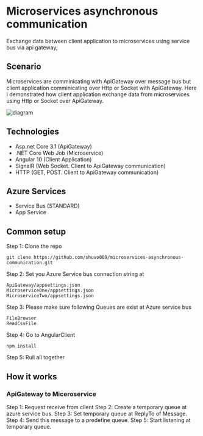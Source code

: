 # Microservices asynchronous communication
Exchange data between client application to microservices using service bus via api gateway,  

## Scenario 
Microservices are comminicating with ApiGateway over message bus but client application comminicating over Http or Socket with ApiGateway. Here I demonstrated how client application exchange data from microservices using Http or Socket over ApiGateway.

![diagram](https://github.com/shuvo009/microservices-asynchronous-communication/blob/main/diagram%20.png)

## Technologies
* Asp.net Core 3.1 (ApiGateway)
* .NET Core Web Job (Microservice)
* Angular 10 (Client Application)
* SignalR (Web Socket. Client to ApiGateway communication) 
* HTTP (GET, POST. Client to ApiGateway communication)

## Azure Services
* Service Bus (STANDARD)
* App Service

## Common setup
Step 1: Clone the repo
```
git clone https://github.com/shuvo009/microservices-asynchronous-communication.git

```
Step 2: Set you Azure Service bus connection string at 
```
ApiGateway/appsettings.json
MicroserviceOne/appsettings.json
MicroserviceTwo/appsettings.json
```
Step 3: Please make sure following Queues are exist at Azure service bus
```
FileBrowser
ReadCsvFile
```
Step 4: Go to AngularClient
```
npm install
```
Step 5: Rull all together

## How it works

### ApiGateway to Miceroservice
Step 1: Request receive from client
Step 2: Create a temporary queue at azure service bus.
Step 3: Set temporary queue at ReplyTo of Message.
Step 4: Send this message to a predefine queue.
Step 5: Start listening at temporary queue.

